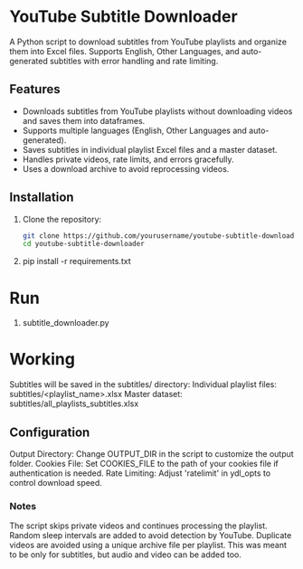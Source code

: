 # YouTube Subtitle Downloader

A Python script to download subtitles from YouTube playlists and organize them into Excel files. Supports English, Other Languages, and auto-generated subtitles with error handling and rate limiting.

## Features
- Downloads subtitles from YouTube playlists without downloading videos and saves them into dataframes.
- Supports multiple languages (English, Other Languages and auto-generated).
- Saves subtitles in individual playlist Excel files and a master dataset.
- Handles private videos, rate limits, and errors gracefully.
- Uses a download archive to avoid reprocessing videos.


## Installation
1. Clone the repository:
   ```bash
   git clone https://github.com/yourusername/youtube-subtitle-downloader.git
   cd youtube-subtitle-downloader
2. pip install -r requirements.txt
# Run
1. subtitle_downloader.py

# Working
Subtitles will be saved in the subtitles/ directory:
   Individual playlist files: subtitles/<playlist_name>.xlsx
   Master dataset: subtitles/all_playlists_subtitles.xlsx
## Configuration
Output Directory: Change OUTPUT_DIR in the script to customize the output folder.
Cookies File: Set COOKIES_FILE to the path of your cookies file if authentication is needed.
Rate Limiting: Adjust 'ratelimit' in ydl_opts to control download speed.

### Notes
The script skips private videos and continues processing the playlist.
Random sleep intervals are added to avoid detection by YouTube.
Duplicate videos are avoided using a unique archive file per playlist.
This was meant to be only for subtitles, but audio and video can be added too.
